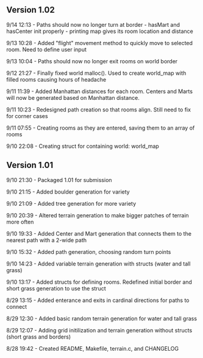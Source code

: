 ## Version 1.02

9/14 12:13 - Paths should now no longer turn at border
           - hasMart and hasCenter init properly
           - printing map gives its room location and distance

9/13 10:28 - Added "flight" movement method to quickly move to selected room. Need to define user input

9/13 10:04 - Paths should now no longer exit rooms on world border

9/12 21:27 - Finally fixed world malloc(). Used to create world_map with filled rooms causing hours of headache

9/11 11:39 - Added Manhattan distances for each room. Centers and Marts will now be generated based on Manhattan
             distance.

9/11 10:23 - Redesigned path creation so that rooms align. Still need to fix for corner cases

9/11 07:55 - Creating rooms as they are entered, saving them to an array of rooms

9/10 22:08 - Creating struct for containing world: world_map

## Version 1.01

9/10 21:30 - Packaged 1.01 for submission

9/10 21:15 - Added boulder generation for variety

9/10 21:09 - Added tree generation for more variety

9/10 20:39 - Altered terrain generation to make bigger patches of terrain more often

9/10 19:33 - Added Center and Mart generation that connects them to the nearest path with a 2-wide path

9/10 15:32 - Added path generation, choosing random turn points

9/10 14:23 - Added variable terrain generation with structs (water and tall grass)

9/10 13:17 - Added structs for defining rooms. Redefined initial border and short grass generation to use the struct

8/29 13:15 - Added enterance and exits in cardinal directions for paths to connect

8/29 12:30 - Added basic random terrain generation for water and tall grass

8/29 12:07 - Adding grid initilization and terrain generation without structs (short grass and borders)

8/28 19:42 - Created README, Makefile, terrain.c, and CHANGELOG
